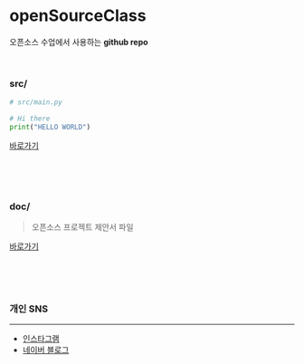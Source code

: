 # openSourceClass
오픈소스 수업에서 사용하는 **github repo**

<br><!-- src 폴더 설명 -->

### src/
```python
# src/main.py

# Hi there
print("HELLO WORLD")
```
[바로가기](https://github.com/dlams/openSourceClass/tree/main/src)

<br><br><br><!-- doc 폴더 설명 -->

### doc/
 > 오픈소스 프로젝트 제안서 파일   

[바로가기](https://github.com/dlams/openSourceClass/tree/main/doc)

<br><br><br><!-- 개인 sns 주소 -->

### 개인 SNS
---  
 - [인스타그램](https://www.instagram.com/kim_ssammwu/)  
 - [네이버 블로그](https://blog.naver.com/dlalsdn1009)


